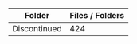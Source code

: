 | Folder       |   Files / Folders |
|--------------|-------------------|
| Discontinued |               424 |